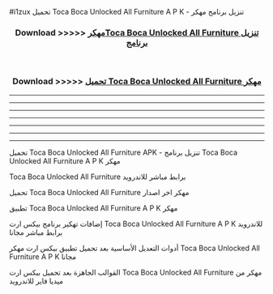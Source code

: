 #i1zux تحميل Toca Boca Unlocked All Furniture  A P K - تنزيل برنامج مهكر



<div align="center">
<h3>Download >>>>> <a href="https://runaway1.web.app/?sq=Toca Boca Unlocked All Furniture ">مهكرToca Boca Unlocked All Furniture  تنزيل برنامج</a></h3><br>

<h3>Download >>>>> <a href="https://runaway1.web.app/?sq=Toca Boca Unlocked All Furniture ">تحميل Toca Boca Unlocked All Furniture  مهكر</a></h3>
</div>


----------------------------------------------------------

----------------------------------------------------------

----------------------------------------------------------

----------------------------------------------------------

----------------------------------------------------------

----------------------------------------------------------

----------------------------------------------------------

تحميل Toca Boca Unlocked All Furniture  APK - تنزيل برنامج Toca Boca Unlocked All Furniture  A P K مهكر

Toca Boca Unlocked All Furniture  برابط مباشر للاندرويد

تحميل Toca Boca Unlocked All Furniture  مهكر اخر اصدار

تطبيق Toca Boca Unlocked All Furniture  A P K مهكر

إضافات تهكير برنامج بيكس ارت Toca Boca Unlocked All Furniture  A P K للاندرويد برابط مباشر مجانا

أدوات التعديل الأساسية بعد تحميل تطبيق بيكس ارت مهكر Toca Boca Unlocked All Furniture  A P K مجانا

القوالب الجاهزة بعد تحميل بيكس ارت Toca Boca Unlocked All Furniture  مهكر من ميديا فاير للاندرويد


